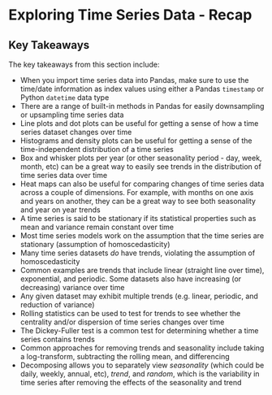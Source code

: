 
# Exploring Time Series Data - Recap

## Key Takeaways

The key takeaways from this section include:
* When you import time series data into Pandas, make sure to use the time/date information as index values using either a Pandas `timestamp` or Python `datetime` data type
* There are a range of built-in methods in Pandas for easily downsampling or upsampling time series data
* Line plots and dot plots can be useful for getting a sense of how a time series dataset changes over time
* Histograms and density plots can be useful for getting a sense of the time-independent distribution of a time series 
* Box and whisker plots per year (or other seasonality period - day, week, month, etc) can be a great way to easily see trends in the distribution of time series data over time
* Heat maps can also be useful for comparing changes of time series data across a couple of dimensions. For example, with months on one axis and years on another, they can be a great way to see both seasonality and year on year trends
* A time series is said to be stationary if its statistical properties such as mean and variance remain constant over time
* Most time series models work on the assumption that the time series are stationary (assumption of homoscedasticity)
* Many time series datasets *do* have trends, violating the assumption of homoscedasticity
* Common examples are trends that include linear (straight line over time), exponential, and periodic. Some datasets also have increasing (or decreasing) variance over time
* Any given dataset may exhibit multiple trends (e.g. linear, periodic, and reduction of variance)
* Rolling statistics can be used to test for trends to see whether the centrality and/or dispersion of time series changes over time
* The Dickey-Fuller test is a common test for determining whether a time series contains trends
* Common approaches for removing trends and seasonality include taking a log-transform, subtracting the rolling mean, and differencing
* Decomposing allows you to separately view *seasonality* (which could be daily, weekly, annual, etc), *trend*, and *random*, which is the variability in time series after removing the effects of the seasonality and trend 

